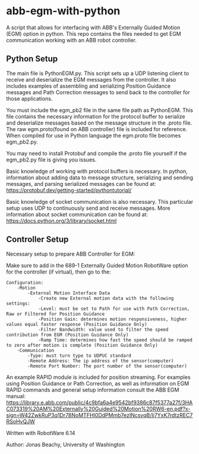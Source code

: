 # abb-egm-with-python
A script that allows for interfacing with ABB's Externally Guided Motion (EGM) option in python. This repo contains the files needed to get EGM communication working with an ABB robot controller. 

## Python Setup
The main file is PythonEGM.py. This script sets up a UDP listening client to receive and deserialize the EGM messages from the controller. It also includes examples of assembling and serializing Position Guidance messages and Path Correction messages to send back to the controller for those applications.


You must include the egm_pb2 file in the same file path as PythonEGM. This file contains the necessary information for the protocol buffer to serialize and deserialize messages based on the message structure in the .proto file.
The raw egm.proto(found on ABB controller) file is included for reference. When compiled for use in Python language the egm.proto file becomes egm_pb2.py.

You may need to install Protobuf and compile the .proto file yourself if the egm_pb2.py file is giving you issues.



Basic knowledge of working with protocol buffers is necessary.
In python, information about adding data to message structure, serializing and sending messages, and parsing serialized messages can be found at: https://protobuf.dev/getting-started/pythontutorial/

Basic knowledge of socket communication is also necessary.
This particular setup uses UDP to continuously send and receive messages. More information about socket communication can be found at: https://docs.python.org/3/library/socket.html




## Controller Setup
Necessary setup to prepare ABB Controller for EGM:

Make sure to add in the 689-1 Externally Guided Motion RobotWare option for the controller (if virtual), then go to the:
```
Configuration:
	-Motion
		-External Motion Interface Data
			-Create new External motion data with the following settings:
			-Level: must be set to Path for use with Path Correction, Raw or Filtered for Position Guidance
			-Position Gain:	determines motion responsiveness, higher values equal faster response (Position Guidance Only)
			-Filter Bandwidth: value used to filter the speed contribution from EGM (Position Guidance Only)
			-Ramp Time: determines how fast the speed should be ramped to zero after motion is complete (Position Guidance Only)
	-Communication
		-Type: must turn type to UDPUC standard
		-Remote Address: The ip address of the sensor(computer)
		-Remote Port Number: The port number of the sensor(computer)
```


An example RAPID module is included for position streaming. For examples using Position Guidance or Path Correction, as well as information on EGM RAPID commands and general setup information consult the ABB EGM manual: https://library.e.abb.com/public/4c9bfa6a4e9542bf9386c87f5377a27f/3HAC073319%20AM%20Externally%20Guided%20Motion%20RW6-en.pdf?x-sign=W42ZwkRuP3q1Dr78NoMTFHI0DdPMmb7ezINcsvqB/Ij7YxK7rdtzREC7RSoHvQJW  

Written with RobotWare 6.14


Author: Jonas Beachy, University of Washington
